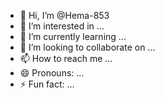 - 👋 Hi, I’m @Hema-853
- 👀 I’m interested in ...
- 🌱 I’m currently learning ...
- 💞️ I’m looking to collaborate on ...
- 📫 How to reach me ...
- 😄 Pronouns: ...
- ⚡ Fun fact: ...

<!---
Hema-853/Hema-853 is a ✨ special ✨ repository because its `README.md` (this file) appears on your GitHub profile.
You can click the Preview link to take a look at your changes.
--->
